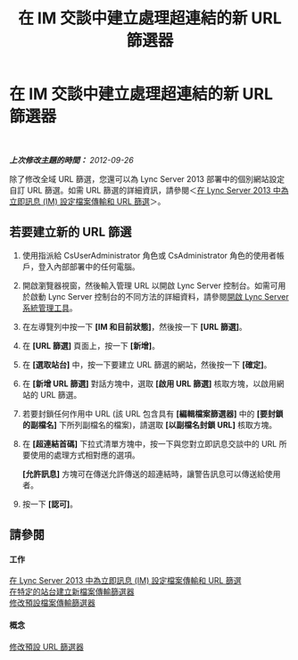 ﻿---
title: 在 IM 交談中建立處理超連結的新 URL 篩選器
TOCTitle: 在 IM 交談中建立處理超連結的新 URL 篩選器
ms:assetid: d0ee01e5-f039-4a34-ac9d-659fe4e9e879
ms:mtpsurl: https://technet.microsoft.com/zh-tw/library/Gg182590(v=OCS.15)
ms:contentKeyID: 49292387
ms.date: 08/24/2015
mtps_version: v=OCS.15
ms.translationtype: HT
---

# 在 IM 交談中建立處理超連結的新 URL 篩選器

 

_**上次修改主題的時間：** 2012-09-26_

除了修改全域 URL 篩選，您還可以為 Lync Server 2013 部署中的個別網站設定自訂 URL 篩選。如需 URL 篩選的詳細資訊，請參閱＜[在 Lync Server 2013 中為立即訊息 (IM) 設定檔案傳輸和 URL 篩選](lync-server-2013-configuring-file-transfer-and-url-filtering-for-instant-messaging-im.md)＞。

## 若要建立新的 URL 篩選

1.  使用指派給 CsUserAdministrator 角色或 CsAdministrator 角色的使用者帳戶，登入內部部署中的任何電腦。

2.  開啟瀏覽器視窗，然後輸入管理 URL 以開啟 Lync Server 控制台。如需可用於啟動 Lync Server 控制台的不同方法的詳細資料，請參閱[開啟 Lync Server 系統管理工具](lync-server-2013-open-lync-server-administrative-tools.md)。

3.  在左導覽列中按一下 **\[IM 和目前狀態\]**，然後按一下 **\[URL 篩選\]**。

4.  在 **\[URL 篩選\]** 頁面上，按一下 **\[新增\]**。

5.  在 **\[選取站台\]** 中，按一下要建立 URL 篩選的網站，然後按一下 **\[確定\]**。

6.  在 **\[新增 URL 篩選\]** 對話方塊中，選取 **\[啟用 URL 篩選\]** 核取方塊，以啟用網站的 URL 篩選。

7.  若要封鎖任何作用中 URL (該 URL 包含具有 **\[編輯檔案篩選器\]** 中的 **\[要封鎖的副檔名\]** 下所列副檔名的檔案)，請選取 **\[以副檔名封鎖 URL\]** 核取方塊。

8.  在 **\[超連結首碼\]** 下拉式清單方塊中，按一下與您對立即訊息交談中的 URL 所要使用的處理方式相對應的選項。
    
    **\[允許訊息\]** 方塊可在傳送允許傳送的超連結時，讓警告訊息可以傳送給使用者。

9.  按一下 **\[認可\]**。

## 請參閱

#### 工作

[在 Lync Server 2013 中為立即訊息 (IM) 設定檔案傳輸和 URL 篩選](lync-server-2013-configuring-file-transfer-and-url-filtering-for-instant-messaging-im.md)  
[在特定的站台建立新檔案傳輸篩選器](lync-server-2013-create-a-new-file-transfer-filter-for-a-specific-site.md)  
[修改預設檔案傳輸篩選器](lync-server-2013-modify-the-default-file-transfer-filter.md)  

#### 概念

[修改預設 URL 篩選器](lync-server-2013-modify-the-default-url-filter.md)

